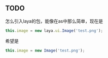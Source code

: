 ## TODO
怎么引入laya的包，能像在as中那么简单，现在是
```javascript
this.image = new laya.ui.Image('test.png');
```
希望是
```javascript
this.image = new Image('test.png');
```
